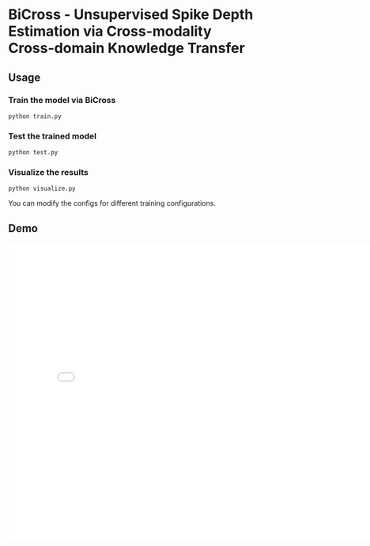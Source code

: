 # BiCross - Unsupervised Spike Depth Estimation via Cross-modality Cross-domain Knowledge Transfer

## Usage

### Train the model via BiCross
```
python train.py
```

### Test the trained model
```
python test.py
```

### Visualize the results
```
python visualize.py
```

You can modify the configs for different training configurations.

## Demo

<iframe 
src="/demo/demo.mp4" 
scrolling="no" 
border="0" 
frameborder="no" 
framespacing="0" 
allowfullscreen="true" 
height=600 
width=800> 
</iframe>
